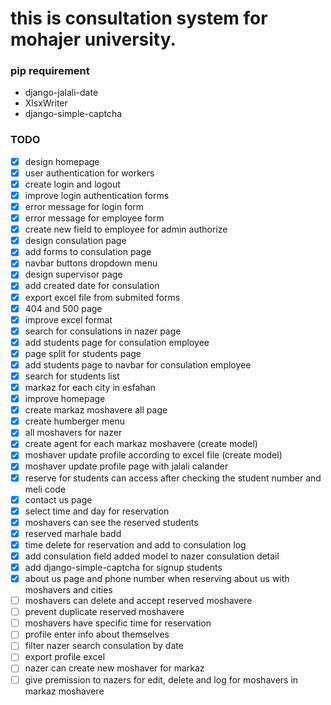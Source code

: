 # this is consultation system for mohajer university.

### pip requirement
- django-jalali-date
- XlsxWriter
- django-simple-captcha

### TODO
- [X] design homepage
- [X] user authentication for workers
- [X] create login and logout
- [X] improve login authentication forms
- [X] error message for login form
- [X] error message for employee form
- [X] create new field to employee for admin authorize
- [X] design consulation page
- [X] add forms to consulation page
- [X] navbar buttons dropdown menu
- [X] design supervisor page
- [X] add created date for consulation
- [X] export excel file from submited forms
- [X] 404 and 500 page
- [X] improve excel format
- [X] search for consulations in nazer page
- [X] add students page for consulation employee
- [X] page split for students page
- [X] add students page to navbar for consulation employee
- [X] search for students list
- [X] markaz for each city in esfahan
- [X] improve homepage
- [X] create markaz moshavere all page
- [X] create humberger menu
- [X] all moshavers for nazer
- [X] create agent for each markaz moshavere (create model)
- [X] moshaver update profile according to excel file (create model)
- [X] moshaver update profile page with jalali calander
- [X] reserve for students can access after checking the student number and meli code
- [X] contact us page
- [X] select time and day for reservation
- [X] moshavers can see the reserved students
- [X] reserved marhale badd
- [X] time delete for reservation and add to consulation log
- [X] add consulation field added model to nazer consulation detail
- [X] add django-simple-captcha for signup students
- [X] about us page and phone number when reserving about us with moshavers and cities
- [ ] moshavers can delete and accept reserved moshavere
- [ ] prevent duplicate reserved moshavere
- [ ] moshavers have specific time for reservation
- [ ] profile enter info about themselves
- [ ] filter nazer search consulation by date
- [ ] export profile excel
- [ ] nazer can create new moshaver for markaz
- [ ] give premission to nazers for edit, delete and log for moshavers in markaz moshavere
